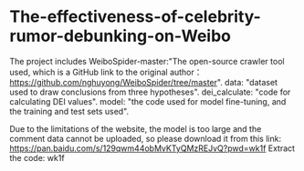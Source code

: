 # The-effectiveness-of-celebrity-rumor-debunking-on-Weibo
The project includes WeiboSpider-master:"The open-source crawler tool used, which is a GitHub link to the original author：https://github.com/nghuyong/WeiboSpider/tree/master".
data: "dataset used to draw conclusions from three hypotheses".
dei_calculate: "code for calculating DEI values".
model: "the code used for model fine-tuning, and the training and test sets used".

Due to the limitations of the website, the model is too large and the comment data cannot be uploaded, so please download it from this link: https://pan.baidu.com/s/129qwm44obMvKTyQMzREJvQ?pwd=wk1f Extract the code: wk1f
